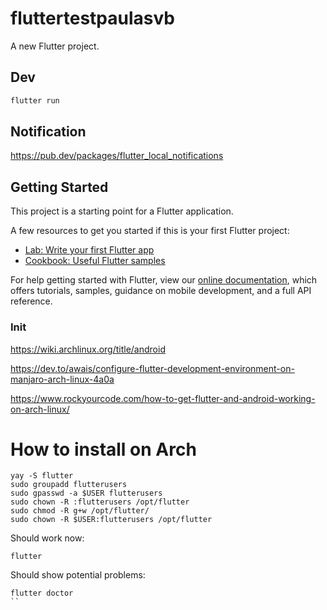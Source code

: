 # fluttertestpaulasvb

A new Flutter project.

## Dev

```bash
flutter run
```

## Notification

https://pub.dev/packages/flutter_local_notifications
## Getting Started

This project is a starting point for a Flutter application.

A few resources to get you started if this is your first Flutter project:

- [Lab: Write your first Flutter app](https://flutter.dev/docs/get-started/codelab)
- [Cookbook: Useful Flutter samples](https://flutter.dev/docs/cookbook)

For help getting started with Flutter, view our
[online documentation](https://flutter.dev/docs), which offers tutorials,
samples, guidance on mobile development, and a full API reference.

### Init

https://wiki.archlinux.org/title/android

https://dev.to/awais/configure-flutter-development-environment-on-manjaro-arch-linux-4a0a

https://www.rockyourcode.com/how-to-get-flutter-and-android-working-on-arch-linux/

# How to install on Arch

```
yay -S flutter
sudo groupadd flutterusers
sudo gpasswd -a $USER flutterusers
sudo chown -R :flutterusers /opt/flutter
sudo chmod -R g+w /opt/flutter/
sudo chown -R $USER:flutterusers /opt/flutter
```
Should work now:
```
flutter
```

Should show potential problems:
```
flutter doctor
``


